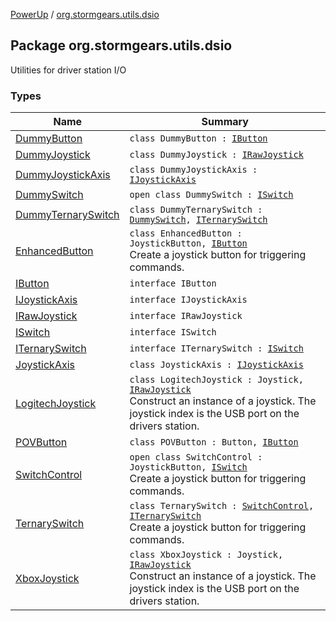 [PowerUp](../index.md) / [org.stormgears.utils.dsio](./index.md)

## Package org.stormgears.utils.dsio

Utilities for driver station I/O

### Types

| Name | Summary |
|---|---|
| [DummyButton](-dummy-button/index.md) | `class DummyButton : `[`IButton`](-i-button/index.md) |
| [DummyJoystick](-dummy-joystick/index.md) | `class DummyJoystick : `[`IRawJoystick`](-i-raw-joystick/index.md) |
| [DummyJoystickAxis](-dummy-joystick-axis/index.md) | `class DummyJoystickAxis : `[`IJoystickAxis`](-i-joystick-axis/index.md) |
| [DummySwitch](-dummy-switch/index.md) | `open class DummySwitch : `[`ISwitch`](-i-switch/index.md) |
| [DummyTernarySwitch](-dummy-ternary-switch/index.md) | `class DummyTernarySwitch : `[`DummySwitch`](-dummy-switch/index.md)`, `[`ITernarySwitch`](-i-ternary-switch/index.md) |
| [EnhancedButton](-enhanced-button/index.md) | `class EnhancedButton : JoystickButton, `[`IButton`](-i-button/index.md)<br>Create a joystick button for triggering commands. |
| [IButton](-i-button/index.md) | `interface IButton` |
| [IJoystickAxis](-i-joystick-axis/index.md) | `interface IJoystickAxis` |
| [IRawJoystick](-i-raw-joystick/index.md) | `interface IRawJoystick` |
| [ISwitch](-i-switch/index.md) | `interface ISwitch` |
| [ITernarySwitch](-i-ternary-switch/index.md) | `interface ITernarySwitch : `[`ISwitch`](-i-switch/index.md) |
| [JoystickAxis](-joystick-axis/index.md) | `class JoystickAxis : `[`IJoystickAxis`](-i-joystick-axis/index.md) |
| [LogitechJoystick](-logitech-joystick/index.md) | `class LogitechJoystick : Joystick, `[`IRawJoystick`](-i-raw-joystick/index.md)<br>Construct an instance of a joystick. The joystick index is the USB port on the drivers station. |
| [POVButton](-p-o-v-button/index.md) | `class POVButton : Button, `[`IButton`](-i-button/index.md) |
| [SwitchControl](-switch-control/index.md) | `open class SwitchControl : JoystickButton, `[`ISwitch`](-i-switch/index.md)<br>Create a joystick button for triggering commands. |
| [TernarySwitch](-ternary-switch/index.md) | `class TernarySwitch : `[`SwitchControl`](-switch-control/index.md)`, `[`ITernarySwitch`](-i-ternary-switch/index.md)<br>Create a joystick button for triggering commands. |
| [XboxJoystick](-xbox-joystick/index.md) | `class XboxJoystick : Joystick, `[`IRawJoystick`](-i-raw-joystick/index.md)<br>Construct an instance of a joystick. The joystick index is the USB port on the drivers station. |
